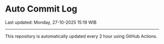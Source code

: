 # Auto Commit Log

Last updated: Monday, 27-10-2025 15:19 WIB

---

This repository is automatically updated every 2 hour using GitHub Actions.
